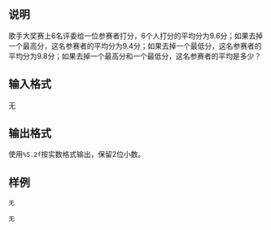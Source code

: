 <h2>说明</h2>

歌手大奖赛上$6$名评委给一位参赛者打分，$6$个人打分的平均分为$9.6$分；如果去掉一个最高分，这名参赛者的平均分为$9.4$分；如果去掉一个最低分，这名参赛者的平均分为$9.8$分；如果去掉一个最高分和一个最低分，这名参赛者的平均是多少？
<h2>输入格式</h2>

无

<h2>输出格式</h2>

使用<code>%5.2f</code>按实数格式输出，保留$2$位小数。

<h2>样例</h2>
<pre><code class="language-input1">无</code></pre><pre><code class="language-output1">无</code></pre>
